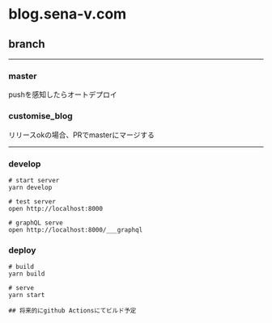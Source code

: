 # blog.sena-v.com

## branch
-------------------------------
### master
pushを感知したらオートデプロイ

### customise_blog
リリースokの場合、PRでmasterにマージする

-------------------------------

### develop

```
# start server
yarn develop

# test server
open http://localhost:8000

# graphQL serve
open http://localhost:8000/___graphql

```

### deploy

```
# build
yarn build

# serve
yarn start

## 将来的にgithub Actionsにてビルド予定
```
